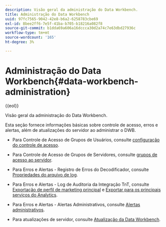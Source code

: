 ```yaml
---
description: Visão geral da administração do Data Workbench.
title: Administração do Data Workbench
uuid: 97fc7565-9042-42e8-b6a2-6258783cbe69
exl-id: 8bee2ff6-7e5f-41ba-b705-b18216a082f8
source-git-commit: b1dda69a606a16dccca30d2a74c7e63dbd27936c
workflow-type: tm+mt
source-wordcount: '165'
ht-degree: 3%

---
```


# Administração do Data Workbench{#data-workbench-administration}

{{eol}}

Visão geral da administração do Data Workbench.

Esta seção fornece informações básicas sobre controle de acesso, erros e alertas, além de atualizações do servidor ao administrar o DWB.

* Para Controle de Acesso de Grupos de Usuários, consulte [configuração do controle de acesso](https://experienceleague.adobe.com/docs/data-workbench/using/server-admin-install/admin-dwb-server/access-control/c-config-acs-ctrl.html).
* Para Controle de Acesso de Grupos de Servidores, consulte [grupos de acesso ao servidor](https://experienceleague.adobe.com/docs/data-workbench/using/server-admin-install/admin-dwb-server/access-control/c-undst-acc-lvls.html).
* Para Erros e Alertas - Registro de Erros do Decodificador, consulte [Propriedades do arquivo de log](https://experienceleague.adobe.com/docs/data-workbench/using/dataset/log-proc-config-file/c-log-sources.html).
* Para Erros e Alertas - Log de Auditoria da Integração TnT, consulte [Exportação de perfil de marketing principal](https://experienceleague.adobe.com/docs/data-workbench/using/client/export-data/dwb-crs-integration.html?lang=en) e [Exportar para os principais serviços do Analytics](https://experienceleague.adobe.com/docs/data-workbench/using/client/export-data/dwb-crs-integration.html?lang=en).

* Para Erros e Alertas - Alertas Administrativos, consulte [Alertas administrativos](https://experienceleague.adobe.com/docs/data-workbench/using/server-admin-install/config-settings/c-admin-alts-cfg-stgs.html).
* Para atualizações de servidor, consulte [Atualização da Data Workbench](https://experienceleague.adobe.com/docs/data-workbench/using/install/upgrade-dwb/c-upgrd-ins.html).
